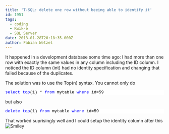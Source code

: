 ```yaml
---
title: 'T-SQL: delete one row without beeing able to identify it'
id: 1951
tags:
  - coding
  - Kwik-e
  - SQL Server
date: 2013-01-28T20:18:35.000Z
author: Fabian Wetzel
---
```


It happened in a development database some time ago: I had more than one row with exactly the same values in any column including the ID column. I noticed the ID column (int) had no identity specification and changing that failed because of the duplicates.

The solution was to use the Top(n) syntax. You cannot only do
<pre class="csharpcode"><span class="kwrd">select</span> <span class="kwrd">top</span>(1) * <span class="kwrd">from</span> mytable <span class="kwrd">where</span> id=59</pre>
<style type="text/css">.csharpcode, .csharpcode pre
{
	font-size: small;
	color: black;
	font-family: consolas, "Courier New", courier, monospace;
	background-color: #ffffff;
	/*white-space: pre;*/
}
.csharpcode pre { margin: 0em; }
.csharpcode .rem { color: #008000; }
.csharpcode .kwrd { color: #0000ff; }
.csharpcode .str { color: #006080; }
.csharpcode .op { color: #0000c0; }
.csharpcode .preproc { color: #cc6633; }
.csharpcode .asp { background-color: #ffff00; }
.csharpcode .html { color: #800000; }
.csharpcode .attr { color: #ff0000; }
.csharpcode .alt 
{
	background-color: #f4f4f4;
	width: 100%;
	margin: 0em;
}
.csharpcode .lnum { color: #606060; }
</style>

but also
<pre class="csharpcode"><span class="kwrd">delete</span> <span class="kwrd">top</span>(1) <span class="kwrd">from</span> mytable <span class="kwrd">where</span> id=59</pre>
<style type="text/css">.csharpcode, .csharpcode pre
{
	font-size: small;
	color: black;
	font-family: consolas, "Courier New", courier, monospace;
	background-color: #ffffff;
	/*white-space: pre;*/
}
.csharpcode pre { margin: 0em; }
.csharpcode .rem { color: #008000; }
.csharpcode .kwrd { color: #0000ff; }
.csharpcode .str { color: #006080; }
.csharpcode .op { color: #0000c0; }
.csharpcode .preproc { color: #cc6633; }
.csharpcode .asp { background-color: #ffff00; }
.csharpcode .html { color: #800000; }
.csharpcode .attr { color: #ff0000; }
.csharpcode .alt 
{
	background-color: #f4f4f4;
	width: 100%;
	margin: 0em;
}
.csharpcode .lnum { color: #606060; }
</style>
That worked suprisingly well and I could setup the identity column after this ![Smiley](https://az275061.vo.msecnd.net/blogmedia/2013/01/wlEmoticon-smile.png)

